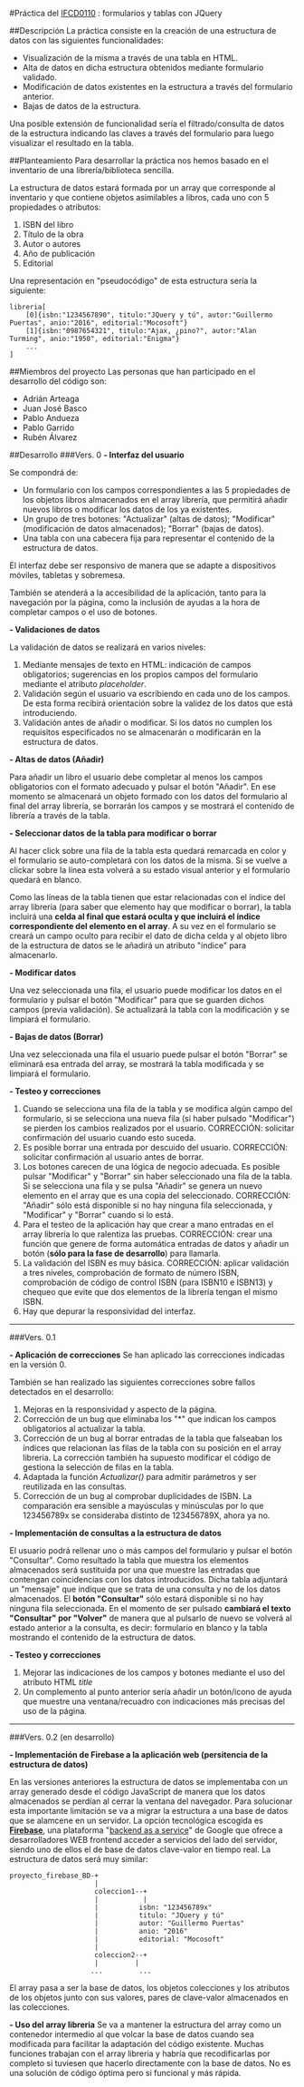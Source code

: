 #Práctica del [IFCD0110](https://www.sepe.es/contenidos/personas/formacion/certificados_de_profesionalidad/pdf/fichasCertificados/IFCD0110_ficha.pdf) : formularios y tablas con JQuery

##Descripción
La práctica consiste en la creación de una estructura de datos con las siguientes funcionalidades:

* Visualización de la misma a través de una tabla en HTML.
* Alta de datos en dicha estructura obtenidos mediante formulario validado.
* Modificación de datos existentes en la estructura a través del formulario anterior.
* Bajas de datos de la estructura.

Una posible extensión de funcionalidad sería el filtrado/consulta de datos de la estructura indicando las claves a través del formulario para luego visualizar el resultado en la tabla.

##Planteamiento
Para desarrollar la práctica nos hemos basado en el inventario de una librería/biblioteca sencilla. 

La estructura de datos estará formada por un array que corresponde al inventario y que contiene objetos asimilables a libros, cada uno con 5 propiedades o atributos:

1. ISBN del libro
2. Título de la obra
3. Autor o autores
4. Año de publicación
5. Editorial

Una representación en "pseudocódigo" de esta estructura sería la siguiente:

	libreria[
    	[0]{isbn:"1234567890", titulo:"JQuery y tú", autor:"Guillermo Puertas", anio:"2016", editorial:"Mocosoft"}
        [1]{isbn:"0987654321", titulo:"Ajax, ¿pino?", autor:"Alan Turming", anio:"1950", editorial:"Enigma"}
        ...
    ]

##Miembros del proyecto
Las personas que han participado en el desarrollo del código son:

* Adrián Arteaga
* Juan José Basco
* Pablo Andueza
* Pablo Garrido
* Rubén Álvarez

##Desarrollo
###Vers. 0
**\- Interfaz del usuario**

Se compondrá de:

* Un formulario con los campos correspondientes a las 5 propiedades de los objetos libros almacenados en el array librería, que permitirá añadir nuevos libros o modificar los datos de los ya existentes.
* Un grupo de tres botones: "Actualizar" (altas de datos); "Modificar" (modificación de datos almacenados); "Borrar" (bajas de datos).
* Una tabla con una cabecera fija para representar el contenido de la estructura de datos.

El interfaz debe ser responsivo de manera que se adapte a dispositivos móviles, tabletas y sobremesa.

También se atenderá a la accesibilidad de la aplicación, tanto para la navegación por la página, como la inclusión de ayudas a la hora de completar campos o el uso de botones.


**\- Validaciones de datos**

La validación de datos se realizará en varios niveles:

1. Mediante mensajes de texto en HTML: indicación de campos obligatorios; sugerencias en los propios campos del formulario mediante el atributo *placeholder*.
2. Validación según el usuario va escribiendo en cada uno de los campos. De esta forma recibirá orientación sobre la validez de los datos que está introduciendo.
3. Validación antes de añadir o modificar. Si los datos no cumplen los requisitos especificados no se almacenarán o modificarán en la estructura de datos.


**\- Altas de datos (Añadir)**

Para añadir un libro el usuario debe completar al menos los campos obligatorios con el formato adecuado y pulsar el botón "Añadir".
En ese momento se almacenará un objeto formado con los datos del formulario al final del array librería, se borrarán los campos y se mostrará el contenido de librería a través de la tabla.

**\- Seleccionar datos de la tabla para modificar o borrar**

Al hacer click sobre una fila de la tabla esta quedará remarcada en color y el formulario se auto-completará con los datos de la misma.
Si se vuelve a clickar sobre la línea esta volverá a su estado visual anterior y el formulario quedará en blanco.

Como las líneas de la tabla tienen que estar relacionadas con el índice del array librería (para saber que elemento hay que modificar o borrar), la tabla incluirá una **celda al final que estará oculta y que incluirá el índice correspondiente del elemento en el array**.
A su vez en el formulario se creará un campo oculto para recibir el dato de dicha celda y al objeto libro de la estructura de datos se le añadirá un atributo "índice" para almacenarlo.

**\- Modificar datos**

Una vez seleccionada una fila, el usuario puede modificar los datos en el formulario y pulsar el botón "Modificar" para que se guarden dichos campos (previa validación). Se actualizará la tabla con la modificación y se limpiará el formulario.

**\- Bajas de datos (Borrar)**

Una vez seleccionada una fila el usuario puede pulsar el botón "Borrar" se eliminará esa entrada del array, se mostrará la tabla modificada y se limpiará el formulario.

**\- Testeo y correcciones**

1. Cuando se selecciona una fila de la tabla y se modifica algún campo del formulario, si se selecciona una nueva fila (si haber pulsado "Modificar") se pierden los cambios realizados por el usuario. CORRECCIÓN: solicitar confirmación del usuario cuando esto suceda.
2. Es posible borrar una entrada por descuido del usuario. CORRECCIÓN: solicitar confirmación al usuario antes de borrar.
3. Los botones carecen de una lógica de negocio adecuada. Es posible pulsar "Modificar" y "Borrar" sin haber seleccionado una fila de la tabla. Si se selecciona una fila y se pulsa "Añadir" se genera un nuevo elemento en el array que es una copia del seleccionado. CORRECCIÓN: "Añadir" sólo está disponible si no hay ninguna fila seleccionada, y "Modificar" y "Borrar" cuando si lo está.
4. Para el testeo de la aplicación hay que crear a mano entradas en el array librería lo que ralentiza las pruebas. CORRECCIÓN: crear una función que genere de forma automática entradas de datos y añadir un botón (**sólo para la fase de desarrollo**) para llamarla.
5. La validación del ISBN es muy básica. CORRECCIÓN: aplicar validación a tres niveles, comprobación de formato de número ISBN, comprobación de código de control ISBN (para ISBN10 e ISBN13) y chequeo que evite que dos elementos de la librería tengan el mismo ISBN.
6. Hay que depurar la responsividad del interfaz.

***

###Vers. 0.1

**\- Aplicación de correcciones**
Se han aplicado las correcciones indicadas en la versión 0.

También se han realizado las siguientes correcciones sobre fallos detectados en el desarrollo:

1. Mejoras en la responsividad y aspecto de la página.
2. Corrección de un bug que eliminaba los "\*" que indican los campos obligatorios al actualizar la tabla.
3. Corrección de un bug al borrar entradas de la tabla que falseaban los índices que relacionan las filas de la tabla con su posición en el array libreria. La corrección también ha supuesto modificar el código de gestiona la selección de filas en la tabla.
4. Adaptada la función *Actualizar()* para admitir parámetros y ser reutilizada en las consultas.
5. Corrección de un bug al comprobar duplicidades de ISBN. La comparación era sensible a mayúsculas y minúsculas por lo que 123456789x se consideraba distinto de 123456789X, ahora ya no.

**\- Implementación de consultas a la estructura de datos**

El usuario podrá rellenar uno o más campos del formulario y pulsar el botón "Consultar". Como resultado la tabla que muestra los elementos almacenados será sustituida por una que muestre las entradas que contengan coincidencias con los datos introducidos.
Dicha tabla adjuntará un "mensaje" que indique que se trata de una consulta y no de los datos almacenados.
El **botón "Consultar"** sólo estará disponible si no hay ninguna fila seleccionada. En el momento de ser pulsado **cambiará el texto "Consultar" por "Volver"** de manera que al pulsarlo de nuevo se volverá al estado anterior a la consulta, es decir: formulario en blanco y la tabla mostrando el contenido de la estructura de datos.

**\- Testeo y correcciones**

1. Mejorar las indicaciones de los campos y botones mediante el uso del atributo HTML *title*
2. Un complemento al punto anterior sería añadir un botón/icono de ayuda que muestre una ventana/recuadro con indicaciones más precisas del uso de la página.

***

###Vers. 0.2 (en desarrollo)

**\- Implementación de Firebase a la aplicación web (persitencia de la estructura de datos)**

En las versiones anteriores la estructura de datos se implementaba con un array generado desde el código JavaScript de manera que los datos almacenados se perdían al cerrar la ventana del navegador.
Para solucionar esta importante limitación se va a migrar la estructura a una base de datos que se alamcene en un servidor.
La opción tecnológica escogida es **[Firebase](https://firebase.google.com/)**, una plataforma "[backend as a service](https://es.wikipedia.org/wiki/Backend_as_a_service)" de Google que ofrece a desarrolladores WEB frontend acceder a servicios del lado del servidor, siendo uno de ellos el de base de datos clave-valor en tiempo real.
La estructura de datos será muy similar:

    proyecto_firebase_BD-+
                         |
                         coleccion1--+
                         |           |
                         |			isbn: "123456789x"
                         |			titulo: "JQuery y tú"
                         |			autor: "Guillermo Puertas"
                         |			anio: "2016"
                         |			editorial: "Mocosoft"
                         |
                         coleccion2--+
                         |		   |
                        ...         ...
El array pasa a ser la base de datos, los objetos colecciones y los atributos de los objetos junto con sus valores, pares de clave-valor almacenados en las colecciones.

**\- Uso del array libreria**
Se va a mantener la estructura del array como un contenedor intermedio al que volcar la base de datos cuando sea modificada para facilitar la adaptación del código existente. Muchas funciones trabajan con el array libreria y habría que recodificarlas por completo si tuviesen que hacerlo directamente con la base de datos.
No es una solución de código óptima pero si funcional y más rápida.








